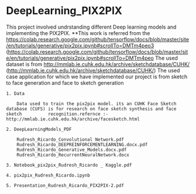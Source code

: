 # DeepLearning_PIX2PIX

This project involved undrstanding different Deep learning models and implementing the PIX2PIX.
**This work is referred from the
https://colab.research.google.com/github/tensorflow/docs/blob/master/site/en/tutorials/generative/pix2pix.ipynb#scrollTo=DMTm4peo3
(https://colab.research.google.com/github/tensorflow/docs/blob/master/site/en/tutorials/generative/pix2pix.ipynb#scrollTo=DMTm4peo
The used dataset is from http://mmlab.ie.cuhk.edu.hk/archive/sketchdatabase/CUHK/
(http://mmlab.ie.cuhk.edu.hk/archive/sketchdatabase/CUHK/)
The used case application for which we have implemented our project is from sketch to face generation and face to sketch generation


	1. Data

		Data used to train the pix2pix model. its an CUHK Face Sketch database (CUFS) is for research on face sketch synthesis and face sketch 			recognition.refernce :- http://mmlab.ie.cuhk.edu.hk/archive/facesketch.html

	2. DeepLearningModels_PDF

		Rudresh_Ricardo_Convolutional Network.pdf
		Rudresh_Ricardo_DEEPREINFORCEMENTLEARNING.docx.pdf
		Rudresh_Ricardo_Generative_Models.docx.pdf
		Rudresh_Ricardo_RecurrentNeuralNetwork.docx

	3. Notebook_pix2pix_Rudresh_Ricardo _ Kaggle.pdf

	4. pix2pix_Rudresh_Ricardo.ipynb

	5. Presentation_Rudresh_Ricardo_PIX2PIX-2.pdf






